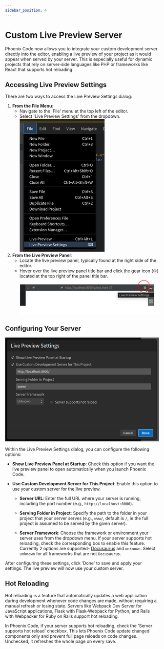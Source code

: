 ```yaml
---
sidebar_position: 4
---
```


# Custom Live Preview Server

Phoenix Code now allows you to integrate your custom development server directly into the editor, enabling a live preview of your project as it would appear when served by your server. This is especially useful for dynamic projects that rely on server-side languages like PHP or frameworks like React that supports hot reloading.

## Accessing Live Preview Settings

There are two ways to access the Live Preview Settings dialog:

1. **From the File Menu**:
    - Navigate to the 'File' menu at the top left of the editor.
    - Select 'Live Preview Settings' from the dropdown.
![live-preview-settings](images/livePreview/settings-menu.png)
1. **From the Live Preview Panel**:
    - Locate the live preview panel, typically found at the right side of the editor.
    - Hover over the live preview panel title bar and click the gear icon (⚙️) located at the top right of the panel title bar.
![live-preview-settings](images/livePreview/settings-gear.png)
## Configuring Your Server

![settings-dialog](images/livePreview/settings-dialog.png)

Within the Live Preview Settings dialog, you can configure the following options:

- **Show Live Preview Panel at Startup**: Check this option if you want the live preview panel to open automatically when you launch Phoenix Code.

- **Use Custom Development Server for This Project**: Enable this option to use your custom server for the live preview.

    - **Server URL**: Enter the full URL where your server is running, including the port number (e.g., `http://localhost:8000`).

    - **Serving Folder in Project**: Specify the path to the folder in your project that your server serves (e.g., `www/`, default is `/`, ie the full project is assumed to be served by the given server).

    - **Server Framework**: Choose the framework or environment your server uses from the dropdown menu. If your server supports hot reloading, check the corresponding box to enable this feature. Currently 2 options are supported- [Docusaurus](https://docusaurus.io/) and `unknown`. Select `unknown` for all frameworks that are not `Docusaurus`.

After configuring these settings, click 'Done' to save and apply your settings. The live preview will now use your custom server.

## Hot Reloading

Hot reloading is a feature that automatically updates a web application during development whenever code changes are made, without requiring a manual refresh or losing state. Servers like Webpack Dev Server for JavaScript applications, Flask with Flask-Webpack for Python, and Rails with Webpacker for Ruby on Rails support hot reloading.

In Phoenix Code, if your server supports hot reloading, check the 'Server supports hot reload' checkbox. This lets Phoenix Code update changed components only and prevent full page reloads on code changes. Unchecked, it refreshes the whole page on every save.
